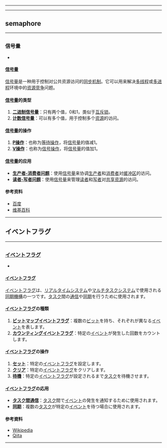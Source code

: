 # 
___
___
## semaphore
___
## 
### 信号量
- 

#### [信号量](https://zh.wikipedia.org/wiki/信号量)

[信号量](https://zh.wikipedia.org/wiki/信号量)是一种用于控制对公共资源访问的[同步机制](https://zh.wikipedia.org/wiki/同步机制)。它可以用来解决[多线程](https://zh.wikipedia.org/wiki/多线程)或[多进程](https://zh.wikipedia.org/wiki/多进程)环境中的[资源竞争](https://zh.wikipedia.org/wiki/资源竞争)问题。

#### [信号量](https://zh.wikipedia.org/wiki/信号量)的类型

1. **[二进制信号量](https://zh.wikipedia.org/wiki/二进制信号量)**：只有两个值，0和1，类似于[互斥锁](https://zh.wikipedia.org/wiki/互斥锁)。
2. **[计数信号量](https://zh.wikipedia.org/wiki/计数信号量)**：可以有多个值，用于控制多个[资源](https://zh.wikipedia.org/wiki/资源)的访问。

#### [信号量](https://zh.wikipedia.org/wiki/信号量)的操作

1. **[P操作](https://zh.wikipedia.org/wiki/P操作)**：也称为[等待操作](https://zh.wikipedia.org/wiki/等待操作)，将[信号量](https://zh.wikipedia.org/wiki/信号量)的值减1。
2. **[V操作](https://zh.wikipedia.org/wiki/V操作)**：也称为[信号操作](https://zh.wikipedia.org/wiki/信号操作)，将[信号量](https://zh.wikipedia.org/wiki/信号量)的值加1。

#### [信号量](https://zh.wikipedia.org/wiki/信号量)的应用

- **[生产者-消费者问题](https://zh.wikipedia.org/wiki/生产者-消费者问题)**：使用[信号量](https://zh.wikipedia.org/wiki/信号量)来协调[生产者](https://zh.wikipedia.org/wiki/生产者)和[消费者](https://zh.wikipedia.org/wiki/消费者)对[缓冲区](https://zh.wikipedia.org/wiki/缓冲区)的访问。
- **[读者-写者问题](https://zh.wikipedia.org/wiki/读者-写者问题)**：使用[信号量](https://zh.wikipedia.org/wiki/信号量)来管理[读者](https://zh.wikipedia.org/wiki/读者)和[写者](https://zh.wikipedia.org/wiki/写者)对[共享资源](https://zh.wikipedia.org/wiki/共享资源)的访问。

#### 参考资料

- [百度](http://www.baidu.com)
- [维基百科](https://zh.wikipedia.org/wiki/信号量_(计算机科学))
___
## イベントフラグ
___
## 
### [イベントフラグ](https://zh.wikipedia.org/wiki/イベントフラグ)
- 

#### [イベントフラグ](https://zh.wikipedia.org/wiki/イベントフラグ)

[イベントフラグ](https://zh.wikipedia.org/wiki/イベントフラグ)は、[リアルタイムシステム](https://zh.wikipedia.org/wiki/リアルタイムシステム)や[マルチタスクシステム](https://zh.wikipedia.org/wiki/マルチタスクシステム)で使用される[同期機構](https://zh.wikipedia.org/wiki/同期機構)の一つです。[タスク](https://zh.wikipedia.org/wiki/タスク)間の[通信](https://zh.wikipedia.org/wiki/通信)や[同期](https://zh.wikipedia.org/wiki/同期)を行うために使用されます。

#### [イベントフラグ](https://zh.wikipedia.org/wiki/イベントフラグ)の種類

1. **[ビットマップイベントフラグ](https://zh.wikipedia.org/wiki/ビットマップイベントフラグ)**：複数の[ビット](https://zh.wikipedia.org/wiki/ビット)を持ち、それぞれが異なる[イベント](https://zh.wikipedia.org/wiki/イベント)を表します。
2. **[カウンティングイベントフラグ](https://zh.wikipedia.org/wiki/カウンティングイベントフラグ)**：特定の[イベント](https://zh.wikipedia.org/wiki/イベント)が発生した回数をカウントします。

#### [イベントフラグ](https://zh.wikipedia.org/wiki/イベントフラグ)の操作

1. **[セット](https://zh.wikipedia.org/wiki/セット)**：特定の[イベントフラグ](https://zh.wikipedia.org/wiki/イベントフラグ)を設定します。
2. **[クリア](https://zh.wikipedia.org/wiki/クリア)**：特定の[イベントフラグ](https://zh.wikipedia.org/wiki/イベントフラグ)をクリアします。
3. **[待機](https://zh.wikipedia.org/wiki/待機)**：特定の[イベントフラグ](https://zh.wikipedia.org/wiki/イベントフラグ)が設定されるまで[タスク](https://zh.wikipedia.org/wiki/タスク)を待機させます。

#### [イベントフラグ](https://zh.wikipedia.org/wiki/イベントフラグ)の応用

- **[タスク間通信](https://zh.wikipedia.org/wiki/タスク間通信)**：[タスク](https://zh.wikipedia.org/wiki/タスク)間で[イベント](https://zh.wikipedia.org/wiki/イベント)の発生を通知するために使用されます。
- **[同期](https://zh.wikipedia.org/wiki/同期)**：複数の[タスク](https://zh.wikipedia.org/wiki/タスク)が特定の[イベント](https://zh.wikipedia.org/wiki/イベント)を待つ場合に使用されます。

#### 参考資料

- [Wikipedia](https://ja.wikipedia.org/wiki/イベントフラグ)
- [Qiita](https://qiita.com)
___

